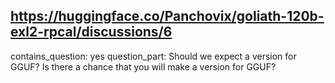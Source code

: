 ## https://huggingface.co/Panchovix/goliath-120b-exl2-rpcal/discussions/6

contains_question: yes
question_part: Should we expect a version for GGUF? Is there a chance that you will make a version for GGUF?